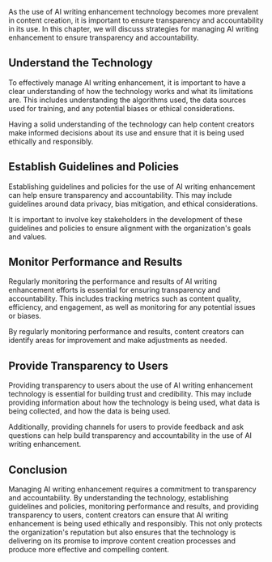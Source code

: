 
As the use of AI writing enhancement technology becomes more prevalent in content creation, it is important to ensure transparency and accountability in its use. In this chapter, we will discuss strategies for managing AI writing enhancement to ensure transparency and accountability.

Understand the Technology
-------------------------

To effectively manage AI writing enhancement, it is important to have a clear understanding of how the technology works and what its limitations are. This includes understanding the algorithms used, the data sources used for training, and any potential biases or ethical considerations.

Having a solid understanding of the technology can help content creators make informed decisions about its use and ensure that it is being used ethically and responsibly.

Establish Guidelines and Policies
---------------------------------

Establishing guidelines and policies for the use of AI writing enhancement can help ensure transparency and accountability. This may include guidelines around data privacy, bias mitigation, and ethical considerations.

It is important to involve key stakeholders in the development of these guidelines and policies to ensure alignment with the organization's goals and values.

Monitor Performance and Results
-------------------------------

Regularly monitoring the performance and results of AI writing enhancement efforts is essential for ensuring transparency and accountability. This includes tracking metrics such as content quality, efficiency, and engagement, as well as monitoring for any potential issues or biases.

By regularly monitoring performance and results, content creators can identify areas for improvement and make adjustments as needed.

Provide Transparency to Users
-----------------------------

Providing transparency to users about the use of AI writing enhancement technology is essential for building trust and credibility. This may include providing information about how the technology is being used, what data is being collected, and how the data is being used.

Additionally, providing channels for users to provide feedback and ask questions can help build transparency and accountability in the use of AI writing enhancement.

Conclusion
----------

Managing AI writing enhancement requires a commitment to transparency and accountability. By understanding the technology, establishing guidelines and policies, monitoring performance and results, and providing transparency to users, content creators can ensure that AI writing enhancement is being used ethically and responsibly. This not only protects the organization's reputation but also ensures that the technology is delivering on its promise to improve content creation processes and produce more effective and compelling content.
